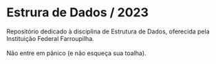 # __Estrura de Dados / 2023__
Repositório dedicado à disciplina de Estrutura de Dados, oferecida pela Instituição Federal Farroupilha. 
<br><br>
Não entre em pânico (e não esqueça sua toalha).
